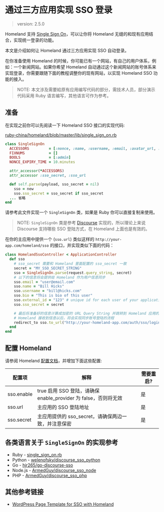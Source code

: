 # 通过三方应用实现 SSO 登录

> version: 2.5.0

Homeland 支持 [Single Sign On](https://en.wikipedia.org/wiki/Single_sign-on)，可以让你将 Homeland 无缝的和现有应用结合，实现统一登录的功能。

本文是介绍如何让 Homeland 通过三方应用实现 SSO 自动登录。

在你准备使用 Homeland 的时候，你可能已有一个网站，有自己的用户体系，例如：一个新闻网站。如果你希望 Homeland 自动通过这个新闻网站的账号体系来实现登录，你需要跟随下面的教程调整你的现有网站，以实现 Homeland SSO 功能的接入。

> NOTE: 本文涉及需要給原有应用编写代码的部分，需技术人员，部分演示代码采用 Ruby 语言编写，其他语言可作为参考。

## 准备

在实现之前你可以先阅读一下 Homeland SSO 接口的实现代码:

[ruby-china/homeland/blob/master/lib/single_sign_on.rb](https://github.com/ruby-china/homeland/blob/master/lib/single_sign_on.rb)

```rb
class SingleSignOn
  ACCESSORS         = [:nonce, :name, :username, :email, :avatar_url, :bio, :external_id, :return_sso_url, :admin]
  FIXNUMS           = []
  BOOLS             = [:admin]
  NONCE_EXPIRY_TIME = 10.minutes

  attr_accessor(*ACCESSORS)
  attr_accessor :sso_secret, :sso_url

  def self.parse(payload, sso_secret = nil)
    sso = new
    sso.sso_secret = sso_secret if sso_secret
  ... 省略
end
```

请参考此文件实现一个 `SingleSignOn` 类，如果是 Ruby 你可以直接复制来使用。

> NOTE: `SingleSignOn` 类是参考 [Discourse](https://meta.discourse.org/t/official-single-sign-on-for-discourse/13045) 实现的，所以理论上来说 Discourse 支持哪些 SSO 登陆方式，在 Homeland 上面也是有效的。

在你的主应用中提供一个 (`sso.url`) 类似这样的  `http://your-app.com/homeland/sso` 的接口，并实现类似下面的代码：

```rb
class HomelandSsoController < ApplicationController
  def sso
    # sso_secret 需要和 Homeland 里面配置的 sso_secret 一致
    secret = "MY_SSO_SECRET_STRING"
    sso = SingleSignOn.parse(request.query_string, secret)
    # 以下的信息将会提供给 Homeland 作为用户信息同步
    sso.email = "user@email.com"
    sso.name = "Bill Hicks"
    sso.username = "bill@hicks.com"
    sso.bio = "This is bio of this user"
    sso.external_id = "123" # unique id for each user of your application
    sso.sso_secret = secret

    # 最后将准备好的信息计算成加密的 URL Query String 并跳转到 Homeland 应用的 SSO 登录地址 '/auth/sso/login'
    # Homeland 接收到信息以后，将会实现同步账号登陆的流程
    redirect_to sso.to_url("http://your-homeland-app.com/auth/sso/login")
  end
end
```

## 配置 Homeland

请参阅 Homeland [配置文档](/docs/configuration/config-file)，并增加下面这些配置:

| 配置项 | 解释 | 需要重启? |
|--------|--------------|----------------|
| sso.enable | true 启用 SSO 登陆，请确保 enable_provider 为 false，否则将无效 | 是 |
| sso.url | 主应用的 SSO 登陆地址 | 是 |
| sso.secret | 主应用提供的 sso_secret，请确保两边一致，并注意保密 | 是 |

## 各类语言关于 `SingleSignOn` 的实现参考

- Ruby - [single_sign_on.rb](https://github.com/ruby-china/homeland/blob/master/lib/single_sign_on.rb)
- Python - [welenofsky/discourse_sso_python](https://github.com/welenofsky/discourse_sso_python)
- Go - [hjr265/go-discourse-sso](https://github.com/hjr265/go-discourse-sso/blob/master/sso.go)
- Node.js - [ArmedGuy/discourse_sso_node](https://github.com/ArmedGuy/discourse_sso_node)
- PHP - [ArmedGuy/discourse_sso_php](https://github.com/ArmedGuy/discourse_sso_php)

## 其他参考链接

- [WordPress Page Template for SSO with Homeland](https://gist.github.com/huacnlee/f89bbe4b8350ba75435a2160ae5884a9)